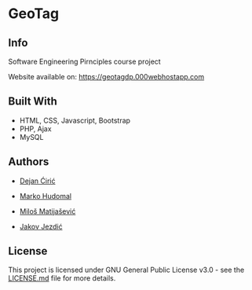 # GeoTag

## Info

Software Engineering Pirnciples course project

Website available on: https://geotagdp.000webhostapp.com

## Built With
* HTML, CSS, Javascript, Bootstrap
* PHP, Ajax
* MySQL

## Authors

* [Dejan Ćirić](https://github.com/dejanciric)

* [Marko Hudomal](https://github.com/marko-hudomal)

* [Miloš Matijašević](https://github.com/arnold0p)

* [Jakov Jezdić](https://github.com/jakovj)

## License

This project is licensed under GNU General Public License v3.0 - see the [LICENSE.md](LICENSE.md) file for more details.

